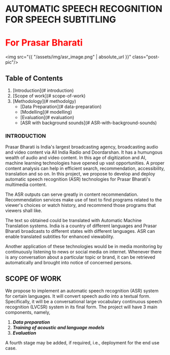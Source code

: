 <!--
<style TYPE="text/css">
code.has-jax {font: inherit; font-size: 100%; background: inherit; border: inherit;}
</style>
<script type="text/x-mathjax-config">
MathJax.Hub.Config({
    tex2jax: {
        inlineMath: [['$','$'], ['\\(','\\)']],
        skipTags: ['script', 'noscript', 'style', 'textarea', 'pre'] // removed 'code' entry
    }
});
MathJax.Hub.Queue(function() {
    var all = MathJax.Hub.getAllJax(), i;
    for(i = 0; i < all.length; i += 1) {
        all[i].SourceElement().parentNode.className += ' has-jax';
    }
});
</script>
<script type="text/javascript" src="https://cdnjs.cloudflare.com/ajax/libs/mathjax/2.7.4/MathJax.js?config=TeX-AMS_HTML-full"></script>

**Estimated Enrollment:** 40
-->

# AUTOMATIC SPEECH RECOGNITION FOR SPEECH SUBTITLING
# <span style= 'color:red'>For Prasar Bharati</span>
<img src="{{ "/assets/img/asr_image.png" | absolute_url }}" class="post-pic"/>
<br />

## Table of Contents
1. [Introduction](# introduction)
2. [Scope of work](# scope-of-work)
3. [Methodology](# methodolgy)
    * [Data Preparation](# data-preparation)
    * [Modelling](# modelling)
    * [Evaluation](# evaluation)
    * [ASR with background sounds](# ASR-with-background-sounds)

### INTRODUCTION
Prasar Bharati is India's largest broadcasting agency, broadcasting audio and video content via All India Radio and Doordarshan. It has a humungous wealth of audio and video content. In this age of digitization and AI, machine learning technologies have opened up vast opportunities. A proper content analysis can help in efficient search, recommendation, accessibility, translation and so on. In this project, we propose to develop and deploy automatic speech recognition (ASR) technologies for Prasar Bharati's multimedia content.

The ASR outputs can serve greatly in content recommendation. Recommendation services make use of text to find programs related to the viewer's choices or watch history, and recommend those programs that viewers shall like.

The text so obtained could be translated with Automatic Machine Translation systems. India is a country of different languages and Prasar Bharati broadcasts to different states with different languages. ASR can enable translated subtitles for enhanced viewability.

Another application of these technologies would be in media monitoring by continuously listening to news or social media on internet. Whenever there is any conversation about a particular topic or brand, it can be retrieved automatically and brought into notice of concerned persons.

## SCOPE OF WORK
We propose to implement an automatic speech recognition (ASR) system for certain languages. It will convert speech audio into a textual form. 
Specifically, it will be a conversational large vocabulary continuous speech recognition (LVCSR) system in its final form. The project will have 3 main components, namely, 

1.	***Data preparation***
2.	***Training of acoustic and language models***
3.	***Evaluation*** 

A fourth stage may be added, if required, i.e., deployment for the end use case.


